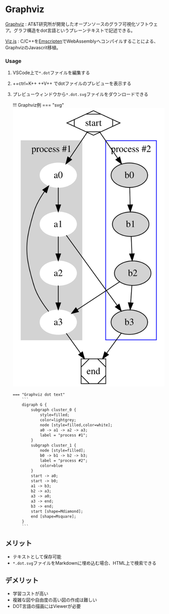 # Graphviz

[Graphviz](https://graphviz.org/)
:   AT&T研究所が開発したオープンソースのグラフ可視化ソフトウェア。グラフ構造をdot言語というプレーンテキストで記述できる。

[Viz.js](https://github.com/mdaines/viz.js/)
:   C/C++を[Emscripten](https://emscripten.org/)でWebAssemblyへコンパイルすることによる、GraphvizのJavascrit移植。

### Usage

1.  VSCode上で`*.dot`ファイルを編集する
2.  ++ctrl+K++ ++V++ でdotファイルのプレビューを表示する
3.  プレビューウィンドウから`*.dot.svg`ファイルをダウンロードできる

    !!! Graphviz例
        === "svg"
            ![graphviz](graphviz.dot.svg)
        
        === "Graphviz dot text"
            ```
            digraph G {
                subgraph cluster_0 {
                    style=filled;
                    color=lightgrey;
                    node [style=filled,color=white];
                    a0 -> a1 -> a2 -> a3;
                    label = "process #1";
                }
                subgraph cluster_1 {
                    node [style=filled];
                    b0 -> b1 -> b2 -> b3;
                    label = "process #2";
                    color=blue
                }
                start -> a0;
                start -> b0;
                a1 -> b3;
                b2 -> a3;
                a3 -> a0;
                a3 -> end;
                b3 -> end;
                start [shape=Mdiamond];
                end [shape=Msquare];
            }
            ```


## メリット

- テキストとして保存可能
- `*.dot.svg`ファイルをMarkdownに埋め込む場合、HTML上で検索できる

## デメリット

- 学習コストが高い
- 複雑な図や自由度の高い図の作成は難しい
- DOT言語の描画にはViewerが必要


